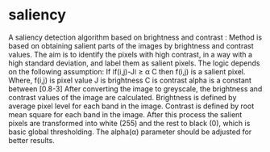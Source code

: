 # saliency
A saliency detection algorithm based on brightness  and contrast :
Method is based on obtaining salient parts of the images by brightness and
contrast values. The aim is to identify the pixels with high contrast, in a way with a high
standard deviation, and label them as salient pixels.
The logic depends on the following assumption:
If ǀf(i,j)-Jǀ ≥ α C
then f(i,j) is a salient pixel.
Where,
f(i,j) is pixel value
J is brightness
C is contrast
alpha is a constant between [0.8-3]
After converting the image to greyscale, the brightness and contrast values of the image
are calculated. Brightness is defined by average pixel level for each band in the image.
Contrast is defined by root mean square for each band in the image. After this process the salient
pixels are transformed into white (255) and the rest to black (0), which is basic global
thresholding.
The alpha(α) parameter should be adjusted for better results.
